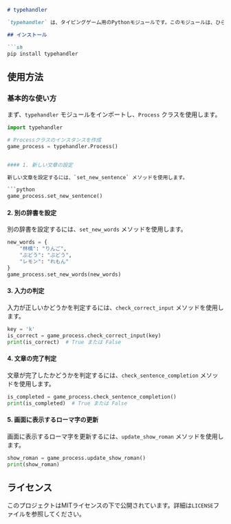 ```markdown
# typehandler

`typehandler` は、タイピングゲーム用のPythonモジュールです。このモジュールは、ひらがなをローマ字に変換し、タイピングゲームの入力パターンを生成します。また、pygameやtkinterなどでキーイベントを検知し、入力されたキーを渡すことで、正誤判定などができます。これにより、タイピングゲームに必要な処理を行うことができます。

## インストール

```sh
pip install typehandler
```

## 使用方法

### 基本的な使い方

まず、`typehandler` モジュールをインポートし、`Process` クラスを使用します。

```python
import typehandler

# Processクラスのインスタンスを作成
game_process = typehandler.Process()


#### 1. 新しい文章の設定

新しい文章を設定するには、`set_new_sentence` メソッドを使用します。

```python
game_process.set_new_sentence()
```

#### 2. 別の辞書を設定

別の辞書を設定するには、`set_new_words` メソッドを使用します。

```python
new_words = {
    "林檎": "りんご",
    "ぶどう": "ぶどう",
    "レモン": "れもん"
}
game_process.set_new_words(new_words)
```

#### 3. 入力の判定

入力が正しいかどうかを判定するには、`check_correct_input` メソッドを使用します。

```python
key = 'k'
is_correct = game_process.check_correct_input(key)
print(is_correct)  # True または False
```

#### 4. 文章の完了判定

文章が完了したかどうかを判定するには、`check_sentence_completion` メソッドを使用します。

```python
is_completed = game_process.check_sentence_completion()
print(is_completed)  # True または False
```

#### 5. 画面に表示するローマ字の更新

画面に表示するローマ字を更新するには、`update_show_roman` メソッドを使用します。

```python
show_roman = game_process.update_show_roman()
print(show_roman)
```

## ライセンス

このプロジェクトはMITライセンスの下で公開されています。詳細は`LICENSE`ファイルを参照してください。
```